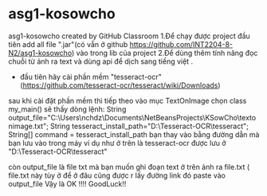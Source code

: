 # asg1-kosowcho
asg1-kosowcho created by GitHub Classroom
1.Để chạy được project đầu tiên add all file ".jar"(có vẵn ở github https://github.com/INT2204-8-N2/asg1-kosowcho) vào trong lib của project 
2.Để dùng thêm tính năng đọc chuỗi từ ảnh ra text và dùng api để dịch sang tiếng việt .
* đầu tiên hãy cài phần mềm "tesseract-ocr" (https://github.com/tesseract-ocr/tesseract/wiki/Downloads)

sau khi cài đặt phần mềm thì tiếp theo vào mục TextOnImage chọn class my_main() 
sẽ thấy dòng lệnh:
      String output_file="C:\\Users\\nchdz\\Documents\\NetBeansProjects\\KSowCho\\textonimage.txt";	
			String tesseract_install_path="D:\\Tesseract-OCR\\tesseract";
			String[] command =
tesseract_install_path bạn thay vào bằng đường dẫn mà bạn lưu vào trong máy ví dụ như ở trên là tesseract-ocr được lưu ở "D:\\Tesseract-OCR\\tesseract"

còn output_file là file txt mà bạn muốn ghi đoạn text ở trên ảnh ra file.txt  ( file.txt này tùy ở để ở đâu cũng được r lấy đường link đó paste vào output_file 
Vậy là OK !!!! GoodLuck!!
      
